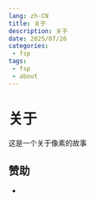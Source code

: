 ```yaml
---
lang: zh-CN
title: 关于
description: 关于
date: 2025/07/26
categories:
 - fsp
tags:
 - fsp
 - about
---
```

# 关于

这是一个关于像素的故事

## 赞助

* 
